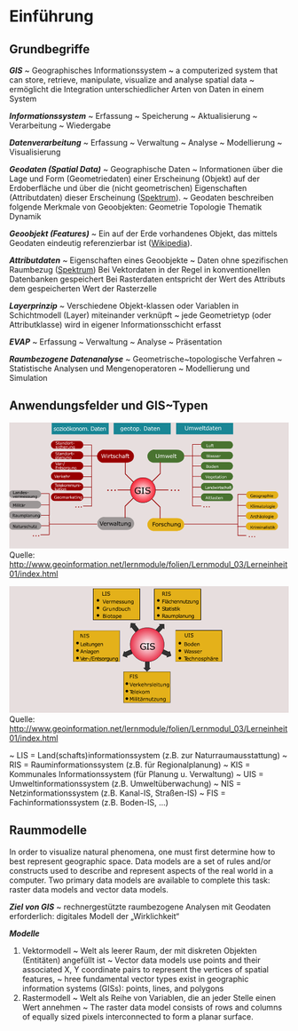 # Einführung

## Grundbegriffe

***GIS***
~ Geographisches Informationssystem
~ a computerized system that can store, retrieve, manipulate, visualize and analyse spatial data
~ ermöglicht die Integration unterschiedlicher Arten von Daten in einem System

***Informationssystem***
~ Erfassung
~ Speicherung
~ Aktualisierung
~ Verarbeitung
~ Wiedergabe

***Datenverarbeitung***
~ Erfassung
~ Verwaltung
~ Analyse
~ Modellierung
~ Visualisierung

***Geodaten (Spatial Data)***
~ Geographische Daten
~ Informationen über die Lage und Form (Geometriedaten) einer Erscheinung (Objekt) auf der Erdoberfläche und über die (nicht geometrischen) Eigenschaften (Attributdaten) dieser Erscheinung ([Spektrum](https://www.spektrum.de/lexikon/geographie/geographische-daten/2928)).
~ Geodaten beschreiben folgende Merkmale von Geoobjekten:
  Geometrie
  Topologie
  Thematik
  Dynamik

***Geoobjekt (Features)***
~ Ein auf der Erde vorhandenes Objekt, das mittels Geodaten eindeutig referenzierbar ist ([Wikipedia](https://de.wikipedia.org/wiki/Geoobjekt)).

***Attributdaten***
~ Eigenschaften eines Geoobjekte
~ Daten ohne spezifischen Raumbezug ([Spektrum](https://www.spektrum.de/lexikon/geographie/attributdaten/558))
  Bei Vektordaten in der Regel in konventionellen Datenbanken gespeichert
  Bei Rasterdaten entspricht der Wert des Attributs dem gespeicherten Wert der Rasterzelle

***Layerprinzip***
~ Verschiedene Objekt-klassen oder Variablen in Schichtmodell (Layer) miteinander verknüpft
~ jede Geometrietyp (oder Attributklasse) wird in eigener Informationsschicht erfasst

***EVAP***
~ Erfassung
~ Verwaltung
~ Analyse
~ Präsentation

***Raumbezogene Datenanalyse***
~ Geometrische~topologische Verfahren
~ Statistische Analysen und Mengenoperatoren
~ Modellierung und Simulation


## Anwendungsfelder und GIS~Typen

![Anwendungsfelder](bilder/anwendungen.png)
Quelle: http://www.geoinformation.net/lernmodule/folien/Lernmodul_03/Lerneinheit01/index.html

![GIS~Typen](bilder/gis-typen.png)
Quelle: http://www.geoinformation.net/lernmodule/folien/Lernmodul_03/Lerneinheit01/index.html

~ LIS = Land(schafts)informationssystem (z.B. zur Naturraumausstattung)
~ RIS = Rauminformationssystem (z.B. für Regionalplanung)
~ KIS = Kommunales Informationssystem (für Planung u. Verwaltung)
~ UIS = Umweltinformationssystem (z.B. Umweltüberwachung)
~ NIS = Netzinformationssystem (z.B. Kanal-IS, Straßen-IS)
~ FIS = Fachinformationssystem (z.B. Boden-IS, ...)


## Raummodelle 

In order to visualize natural phenomena, one must first determine how to best
represent geographic space. Data models are a set of rules and/or constructs used
to describe and represent aspects of the real world in a computer. Two primary data
models are available to complete this task: raster data models and vector data
models.

***Ziel von GIS***
~ rechnergestützte raumbezogene Analysen mit Geodaten erforderlich: digitales Modell der „Wirklichkeit“

***Modelle***
1. Vektormodell
  ~ Welt als leerer Raum, der mit diskreten Objekten (Entitäten) angefüllt ist
  ~ Vector data models use points and their associated X, Y coordinate pairs to represent the vertices of spatial features,
  ~ hree fundamental vector types exist in geographic information systems (GISs): points, lines, and polygons
2. Rastermodell
  ~ Welt als Reihe von Variablen, die an jeder Stelle einen Wert annehmen
  ~ The raster data model consists of rows and columns of equally sized pixels interconnected to form a planar surface.


